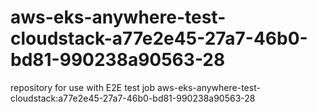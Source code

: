 # aws-eks-anywhere-test-cloudstack-a77e2e45-27a7-46b0-bd81-990238a90563-28
repository for use with E2E test job aws-eks-anywhere-test-cloudstack:a77e2e45-27a7-46b0-bd81-990238a90563-28
